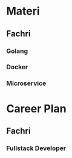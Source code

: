 # Materi
## Fachri
### Golang
### Docker
### Microservice


# Career Plan
## Fachri
### Fullstack Developer
